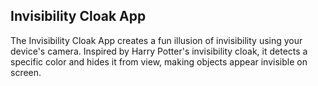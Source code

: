 ## Invisibility Cloak App

The Invisibility Cloak App creates a fun illusion of invisibility using your device's camera. Inspired by Harry Potter's invisibility cloak, it detects a specific color and hides it from view, making objects appear invisible on screen.
